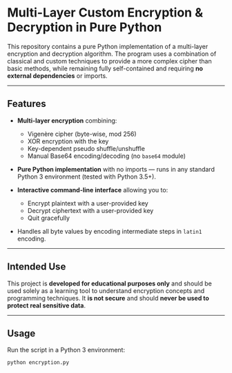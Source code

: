 # Multi-Layer Custom Encryption & Decryption in Pure Python

This repository contains a pure Python implementation of a multi-layer encryption and decryption algorithm. The program uses a combination of classical and custom techniques to provide a more complex cipher than basic methods, while remaining fully self-contained and requiring **no external dependencies** or imports.

---

## Features

- **Multi-layer encryption** combining:
  - Vigenère cipher (byte-wise, mod 256)
  - XOR encryption with the key
  - Key-dependent pseudo shuffle/unshuffle
  - Manual Base64 encoding/decoding (no `base64` module)

- **Pure Python implementation** with no imports — runs in any standard Python 3 environment (tested with Python 3.5+).

- **Interactive command-line interface** allowing you to:
  - Encrypt plaintext with a user-provided key
  - Decrypt ciphertext with a user-provided key
  - Quit gracefully

- Handles all byte values by encoding intermediate steps in `latin1` encoding.

---

## Intended Use

This project is **developed for educational purposes only** and should be used solely as a learning tool to understand encryption concepts and programming techniques. It **is not secure** and should **never be used to protect real sensitive data**.

---

## Usage

Run the script in a Python 3 environment:

```bash
python encryption.py

